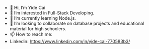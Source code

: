 - 👋 Hi, I’m Yide Cai
- 👀 I’m interested in Full-Stack Developing.
- 🌱 I’m currently learning Node.js.
- 💞️ I’m looking to collaborate on database projects and educational material for high schoolers.
- 📫 How to reach me:
- Linkedin: https://www.linkedin.com/in/yide-cai-770583b3/

<!---
YabooKaboo/YabooKaboo is a ✨ special ✨ repository because its `README.md` (this file) appears on your GitHub profile.
You can click the Preview link to take a look at your changes.
--->
